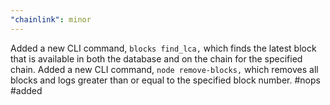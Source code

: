 ```yaml
---
"chainlink": minor
---
```


Added a new CLI command, `blocks find_lca,` which finds the latest block that is available in both the database and on the chain for the specified chain.
Added a new CLI command, `node remove-blocks,` which removes all blocks and logs greater than or equal to the specified block number.
#nops #added
